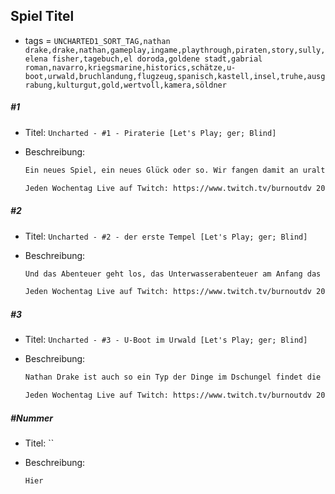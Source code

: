 ## Spiel Titel

* tags = `UNCHARTED1_SORT_TAG,nathan drake,drake,nathan,gameplay,ingame,playthrough,piraten,story,sully,elena fisher,tagebuch,el doroda,goldene stadt,gabrial roman,navarro,kriegsmarine,historics,schätze,u-boot,urwald,bruchlandung,flugzeug,spanisch,kastell,insel,truhe,ausgrabung,kulturgut,gold,wertvoll,kamera,söldner `

##### #1

* Titel: `Uncharted - #1 - Piraterie [Let's Play; ger; Blind]`

* Beschreibung:

  ```markdown
  Ein neues Spiel, ein neues Glück oder so. Wir fangen damit an uralte Schätze und Särge zu heben, werden danach von Piraten überfallen und begeben uns ungefähr 5 Minuten später in den Dschungel um dort weiteres Kulturgut zu zerstören. Nebenbei haben wir noch irgendeine nicht weiter relevante TV-Firma um ihre Geld betrogen, das ist aber nun wirklich sekundär für uns. Alles in Allem finde ich ist es ein guter Auftakt um zu zeigen was Nathan Drake für ein Typ ist. Anders als Lara Croft scheint er schon eine gewisse Geschichte zu haben und schreckt auch nicht davor zurück ein paar Leute zu töten. Also ein wenig erfrischender als Frau Croft, den Vergleich werde ich übrigens noch sehr oft starten, einfach weil es auch logisch ist, die beiden sind sich schon ziemlich ähnlich, auch wenn sie bestimmt nicht die Methoden des Anderen unterstützen würden.
  
  Jeden Wochentag Live auf Twitch: https://www.twitch.tv/burnoutdv 20 - 23 Uhr. Uncharted auf dem Montags Slot.
  ```

##### #2

* Titel: `Uncharted - #2 - der erste Tempel [Let's Play; ger; Blind]`

* Beschreibung:

  ```markdown
  Und das Abenteuer geht los, das Unterwasserabenteuer am Anfang das gar keines war zeigt sich ja als etwas kurz, insbesondere weil man auf dem Wasser kaum Deckung hat und ein Deckungsshooter wie Uncharted spielt sich schon ziemlich schlecht wenn man nur ein kleines Böttchen hat hinter das man sich  versteckt. Wie dem aber auch sei, der erste Tempel sieht schon ziemlich viel versprechend aus, wir haben noch unseren guten Kumpel Sully dabei, der ist ein wenig reich an Jahren und daher nicht mehr so fit um überhaupt jedes Hindernis zu überwinden, da Nathan Drake aber ein fitter Kerl ist der anderen Leuten hilft ist das alles überhaupt gar kein Problem. Außerdem scheint dieses uralte vor-Inka Bauwerk sowieso so geschaffen zu sein das ein älterer Mann der noch alle Gliedmaßen hat einfach durch kommt. Das ist doch eigentlich ganz angenehm oder, für alle Beteiligten meine ich? Man kann von wahren Glück sprechen, man stelle sich vor das wäre alles schwerer gewesen. Es gibt übrigens auch ein paar Rätsel die kein vernünftiger Mensch jemals auch nur versuchen würde zu lösen, aber wer bin ich schon darüber zu urteilen.
  
  Jeden Wochentag Live auf Twitch: https://www.twitch.tv/burnoutdv 20 - 23 Uhr. Uncharted auf dem Montags Slot.
  ```

##### #3

* Titel: `Uncharted - #3 - U-Boot im Urwald [Let's Play; ger; Blind]`

* Beschreibung:

  ```markdown
  Nathan Drake ist auch so ein Typ der Dinge im Dschungel findet die vorher noch niemand gefunden hat. Heute ist das ein U-Boot der Kriegsmarine das irgendwie auf Land gelaufen ist. Ich würde ja spontan eine ziemlich gewaltige Flutwelle vermuten. Da an Bord nicht grade besonders viele Leute sind nehme ich auch einmal an das sich die restliche Crew irgendwie verziehen konnte. Das das Boot auf Land gelaufen war weil das Wasser zurückgelaufen ist glaube ich eher nicht. Wie dem aber auch sei, es stellt sich doch glatt heraus das diese Zeugnisse deutscher Geschichte die noch ziemlich gut erhalten sind uns einen weiteren Hinweis auf den großen Schatz liefern dem wir im Tagebuch von Sir Francis Drake vermutet haben. Eigentlich ist es sogar ziemlich erstaunlich das wir genau diese Hinweise an genau diesen Ort gefunden haben, aber das Glück ist wohl mit den Tüchtigen.
  
  Jeden Wochentag Live auf Twitch: https://www.twitch.tv/burnoutdv 20 - 23 Uhr. Uncharted auf dem Montags Slot.
  ```

##### #Nummer

* Titel: ``

* Beschreibung:

  ```markdown
  Hier
  ```